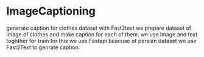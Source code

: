 # ImageCaptioning
generate caption for clothes dataset with Fast2text
we prepare dataset of image of clothes and make caption for each of them.
we use Image and text toghther for train for this we use Fastapi 
beacuse of persian dataset we use Fast2Text to genrate caption.
